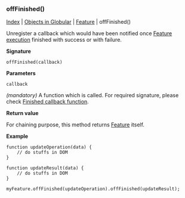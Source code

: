 ### offFinished()

[Index](/docs/README.md) | [Objects in Globular](/docs/objects/README.md) | [Feature](/docs/objects/feature/README.md) | offFinished()

Unregister a callback which would have been notified once [Feature](/docs/objects/feature/README.md) [execution](/docs/objects/feature/Execute.md) finished with success or with failure.

**Signature**

    offFinished(callback)

**Parameters**

`callback`

*(mandatory)* A function which is called. For required signature, please check [Finished callback function](/docs/interface/FinishedCallback.md).

**Return value**

For chaining purpose, this method returns [Feature](/docs/objects/feature/README.md) itself.

**Example**

    function updateOperation(data) {
        // do stuffs in DOM
    }
    
    function updateResult(data) {
        // do stuffs in DOM
    }
    
    myFeature.offFinished(updateOperation).offFinished(updateResult);
